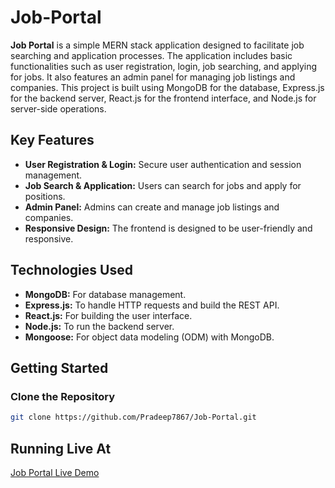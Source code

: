 # Job-Portal

**Job Portal** is a simple MERN stack application designed to facilitate job searching and application processes. The application includes basic functionalities such as user registration, login, job searching, and applying for jobs. It also features an admin panel for managing job listings and companies. This project is built using MongoDB for the database, Express.js for the backend server, React.js for the frontend interface, and Node.js for server-side operations.

## Key Features
- **User Registration & Login:** Secure user authentication and session management.
- **Job Search & Application:** Users can search for jobs and apply for positions.
- **Admin Panel:** Admins can create and manage job listings and companies.
- **Responsive Design:** The frontend is designed to be user-friendly and responsive.

## Technologies Used
- **MongoDB:** For database management.
- **Express.js:** To handle HTTP requests and build the REST API.
- **React.js:** For building the user interface.
- **Node.js:** To run the backend server.
- **Mongoose:** For object data modeling (ODM) with MongoDB.

## Getting Started

### Clone the Repository
```bash
git clone https://github.com/Pradeep7867/Job-Portal.git
```
## Running Live At  
[Job Portal Live Demo](https://job-portal-mocha-eight.vercel.app/)


